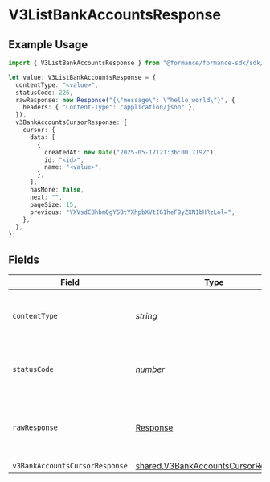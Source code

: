 # V3ListBankAccountsResponse

## Example Usage

```typescript
import { V3ListBankAccountsResponse } from "@formance/formance-sdk/sdk/models/operations";

let value: V3ListBankAccountsResponse = {
  contentType: "<value>",
  statusCode: 226,
  rawResponse: new Response("{\"message\": \"hello world\"}", {
    headers: { "Content-Type": "application/json" },
  }),
  v3BankAccountsCursorResponse: {
    cursor: {
      data: [
        {
          createdAt: new Date("2025-05-17T21:36:00.719Z"),
          id: "<id>",
          name: "<value>",
        },
      ],
      hasMore: false,
      next: "",
      pageSize: 15,
      previous: "YXVsdCBhbmQgYSBtYXhpbXVtIG1heF9yZXN1bHRzLol=",
    },
  },
};
```

## Fields

| Field                                                                                             | Type                                                                                              | Required                                                                                          | Description                                                                                       |
| ------------------------------------------------------------------------------------------------- | ------------------------------------------------------------------------------------------------- | ------------------------------------------------------------------------------------------------- | ------------------------------------------------------------------------------------------------- |
| `contentType`                                                                                     | *string*                                                                                          | :heavy_check_mark:                                                                                | HTTP response content type for this operation                                                     |
| `statusCode`                                                                                      | *number*                                                                                          | :heavy_check_mark:                                                                                | HTTP response status code for this operation                                                      |
| `rawResponse`                                                                                     | [Response](https://developer.mozilla.org/en-US/docs/Web/API/Response)                             | :heavy_check_mark:                                                                                | Raw HTTP response; suitable for custom response parsing                                           |
| `v3BankAccountsCursorResponse`                                                                    | [shared.V3BankAccountsCursorResponse](../../../sdk/models/shared/v3bankaccountscursorresponse.md) | :heavy_minus_sign:                                                                                | OK                                                                                                |